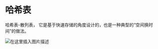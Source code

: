 # 哈希表

哈希表-散列表， 它是基于快速存储的角度设计的，也是一种典型的“空间换时间”的做法。

![在这里插入图片描述](https://img-blog.csdnimg.cn/d558087d4c0d4f9fb7bd9cd4e703a122.png?x-oss-process=image/watermark,type_ZHJvaWRzYW5zZmFsbGJhY2s,shadow_50,text_Q1NETiBARG8yZU0wTg==,size_20,color_FFFFFF,t_70,g_se,x_16#pic_center)